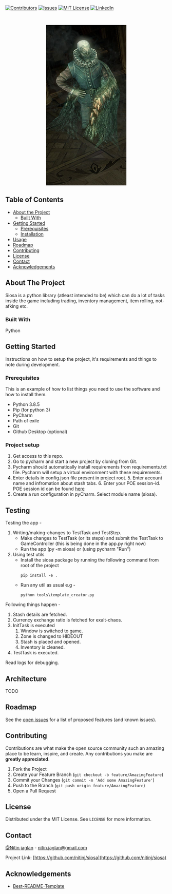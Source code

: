 [![Contributors][contributors-shield]][contributors-url]
[![Issues][issues-shield]][issues-url]
[![MIT License][license-shield]][license-url]
[![LinkedIn][linkedin-shield]][linkedin-url]



<!-- PROJECT LOGO -->
<br />
<p align="center">
   <img src="siosa/resources/images/Siosa_npc_screenshot.jpg" alt="Logo">
</p>



<!-- TABLE OF CONTENTS -->
## Table of Contents

* [About the Project](#about-the-project)
  * [Built With](#built-with)
* [Getting Started](#getting-started)
  * [Prerequisites](#prerequisites)
  * [Installation](#installation)
* [Usage](#usage)
* [Roadmap](#roadmap)
* [Contributing](#contributing)
* [License](#license)
* [Contact](#contact)
* [Acknowledgements](#acknowledgements)



<!-- ABOUT THE PROJECT -->
## About The Project

Siosa is a python library (atleast intended to be) which can do a lot of tasks inside the
game including trading, inventory management, item rolling, not-afking etc.


### Built With
Python



<!-- GETTING STARTED -->
## Getting Started

Instructions on how to setup the project, it's requirements and things to note during development.

### Prerequisites

This is an example of how to list things you need to use the software and how to install them.
* Python 3.8.5
* Pip (for python 3)
* PyCharm
* Path of exile
* Git
* Github Desktop (optional)

### Project setup

1. Get access to this repo.
2. Go to pycharm and start a new project by cloning from Git.
3. Pycharm should automatically install requirements from requirements.txt file. Pycharm will setup a virtual
environment with these requirements.
4. Enter details in config.json file present in project root.
    5. Enter account name and infromation about stash tabs.
    6. Enter your POE session-id. POE session id can be found [here](siosa/resources/images/poesessionid.png)
5. Create a run configuration in pyCharm. Select module name (siosa).

<!-- USAGE EXAMPLES -->
## Testing
Testing the app -

1. Writing/making-changes to TestTask and TestStep.
    * Make changes to TestTask (or its steps) and submit the TestTask to GameController (this is being done in the app.py right now)
    * Run the app (py -m siosa) or (using pycharm "Run")
2. Using test utils
    * Install the siosa package by running the following command from root of the project
        ```
        pip install -e .
        ```
    * Run any util as usual e.g - 
        ```
        python tools\template_creator.py
        ```

Following things happen - 
1. Stash details are fetched.
2. Currency exchange ratio is fetched for exalt-chaos.
3. InitTask is executed
    1. Window is switched to game.
    2. Zone is changed to HIDEOUT
    3. Stash is placed and opened.
    4. Inventory is cleaned.
4. TestTask is executed.

Read logs for debugging.

<!-- USAGE EXAMPLES -->
## Architecture
TODO

<!-- ROADMAP -->
## Roadmap

See the [open issues](https://github.com/nitinj/siosa/issues) for a list of proposed features (and known issues).



<!-- CONTRIBUTING -->
## Contributing

Contributions are what make the open source community such an amazing place to be learn, inspire, and create. Any contributions you make are **greatly appreciated**.

1. Fork the Project
2. Create your Feature Branch (`git checkout -b feature/AmazingFeature`)
3. Commit your Changes (`git commit -m 'Add some AmazingFeature'`)
4. Push to the Branch (`git push origin feature/AmazingFeature`)
5. Open a Pull Request



<!-- LICENSE -->
## License

Distributed under the MIT License. See `LICENSE` for more information.



<!-- CONTACT -->
## Contact

[@Nitin jaglan](https://twitter.com/your_username) - nitin.jaglan@gmail.com

Project Link: [https://github.com/nitinj/siosa](https://github.com/nitinj/siosa)



<!-- ACKNOWLEDGEMENTS -->
## Acknowledgements
* [Best-README-Template](https://github.com/othneildrew/Best-README-Template)



<!-- MARKDOWN LINKS & IMAGES -->
<!-- https://www.markdownguide.org/basic-syntax/#reference-style-links -->
[contributors-shield]: https://img.shields.io/github/contributors/othneildrew/Best-README-Template.svg?style=flat-square
[contributors-url]: https://github.com/nitinj/siosa/graphs/contributors
[forks-shield]: https://img.shields.io/github/forks/othneildrew/Best-README-Template.svg?style=flat-square
[forks-url]: https://github.com/nitinj/siosa/network/members
[stars-shield]: https://img.shields.io/github/stars/othneildrew/Best-README-Template.svg?style=flat-square
[stars-url]: https://github.com/nitinj/siosa/stargazers
[issues-shield]: https://img.shields.io/github/issues/othneildrew/Best-README-Template.svg?style=flat-square
[issues-url]: https://github.com/nitinj/siosa/issues
[license-shield]: https://img.shields.io/github/license/othneildrew/Best-README-Template.svg?style=flat-square
[license-url]: https://github.com/nitinj/siosa/blob/master/LICENSE.txt
[linkedin-shield]: https://img.shields.io/badge/-LinkedIn-black.svg?style=flat-square&logo=linkedin&colorB=555
[linkedin-url]: https://linkedin.com/in/nitinjaglan